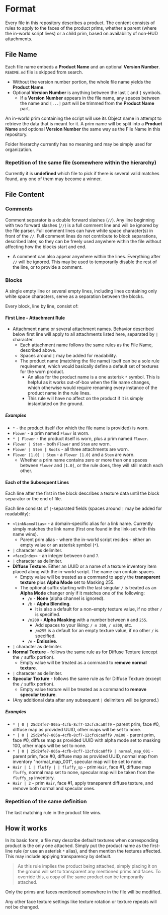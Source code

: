 # Format

Every file in this repository describes a product. The content consists of rules to apply to the faces of the product prims, whether a parent (where the in-world script lives) or a child prim, based on availability of non-HUD attachments.

## File Name

Each file name embeds a **Product Name** and an optional **Version Number**. `README.md` file is skipped from search.

* Without the version number portion, the whole file name yields the **Product Name**.
* Optional **Version Number** is anything between the last `[` and `]` symbols.
  * If a **Version Number** appears in the file name, any spaces between the name and `[...]` part will be trimmed from the **Product Name** part.

An in-world prim containing the script will use its Object name in attempt to retrieve the data that is meant for it. A prim name will be split into a **Product Name** and optional **Version Number** the same way as the File Name in this repository.

Folder hierarchy currently has no meaning and may be simply used for organization.

### Repetition of the same file (somewhere within the hierarchy)

Currently it is **undefined** which file to pick if there is several valid matches found, any one of them may become a winner.

## File Content

### Comments

Comment separator is a double forward slashes (`//`). Any line beginning with two forward slashes (`//`) is a full comment line and will be ignored by the file parser. Full comment lines can have white space character(s) in front of the `//`. Full comment lines do not contribute to block separations, described later, so they can be freely used anywhere within the file without affecting how the blocks start and end.

* A comment can also appear anywhere within the lines. Everything after `//` will be ignored. This may be used to temporarily disable the rest of the line, or to provide a comment.

### Blocks

A single empty line or several empty lines, including lines containing only white space characters, serve as a separation between the blocks.

Every block, line by line, consist of:

#### First Line - Attachment Rule

* Attachment name or several attachment names. Behavior described below first line will apply to all attachments listed here, separated by `|` character.
  * Each attachment name follows the same rules as the File Name, described above.
  * Spaces around `|` may be added for readability.
  * The product name (matching the file name) itself can be a sole rule requirement, which would basically define a default set of textures for the worn product.
    * An alias for the product name is a one asterisk `*` symbol. This is helpful as it works out-of-box when the file name changes, which otherwise would require renaming every instance of the product name in the rule lines.
    * This rule will have no affect on the product if it is simply instantiated on the ground.

##### Examples

* `*` - the product itself (for which the file name is provided) is worn.
* `Flower` - a prim named `Flowr` is worn.
* `* | Flower` - the product itself is worn, plus a prim named `Flower`.
* `Flower | Stem` - both `Flower` and `Stem` are worn.
* `Flower | Stem | Roots` - all three attachments are worn.
* `Flower [1.0] | Stem` - a `Flower [1.0]` and a `Stem` are worn.
  * Whether a prim name contains zero or more than one spaces between `Flower` and `[1.0]`, or the rule does, they will still match each other.

#### Each of the Subsequent Lines

Each line after the first in the block describes a texture data until the block separator or the end of file. 

Each line consists of `|`-separated fields (spaces around `|` may be added for readability):

* `<linkNameAlias>` - a domain-specific alias for a link name. Currently simply matches the link name (first one found in the link-set with this name wins).
  * Parent prim alias - where the in-world script resides - either an empty value or an asterisk symbol (`*`).
* `|` character as delimiter.
* `<faceIndex>` - an integer between `0` and `7`.
* `|` character as delimiter.
* **Diffuse Texture**. Either an UUID or a name of a texture inventory item placed along with the in-world script. The name can contain spaces.
  * Empty value will be treated as a command to apply the **transparent texture** plus **Alpha Mode** set to Masking 255.
  * The optional suffix starting with the last singular `/` is treated as an **Alpha Mode** changer only if it matches one of the following:
    * `/n` - **None** (alpha channel is ignored).
    * `/b` - **Alpha Blending**.
      * It is also a default for a non-empty texture value, if no other `/` is specified.
    * `/m200` - **Alpha Masking** with a number between `0` and `255`.
      * Add spaces to your liking: `/ m 200`, `/ m200`, etc.
      * `/m255` is a default for an empty texture value, if no other `/` is specified.
    * `/e` - **Emissive**.
* `|` character as delimiter.
* **Normal Texture** - follows the same rule as for Diffuse Texture (except the `/` suffix portion).
  * Empty value will be treated as a command to **remove normal texture**. 
* `|` character as delimiter.
* **Specular Texture** - follows the same rule as for Diffuse Texture (except the `/` suffix portion).
  * Empty value texture will be treated as a command to **remove specular texture**.
* (Any additional data after any subsequent `|` delimiters will be ignored.)

##### Examples

* `* | 0 | 25d24fe7-805a-4cfb-8cf7-12cfc8ca8ff9` - parent prim, face #0, diffuse map as provided UUID, other maps will be set to none.
* `* | 0 | 25d24fe7-805a-4cfb-8cf7-12cfc8ca8ff9 /m100` - parent prim, face #0, diffuse map as provided UUID with alpha mode set to masking 100, other maps will be set to none.
* `* | 0 | 25d24fe7-805a-4cfb-8cf7-12cfc8ca8ff9 | normal_map_001` - parent prim, face #0, diffuse map as provided UUID, normal map from inventory "normal_map_001", specular map will be set to none.
* `Hair | 1 | fluffy | | fluffy_sp` - prim `Hair`, face #1, diffuse map `fluffy`, normal map set to none, specular map will be taken from the `fluffy_sp` inventory.
* `Hair | 2` - prim `Hair`, face #1, apply transparent diffuse texture, and remove both normal and specular ones.

### Repetition of the same definition

The last matching rule in the product file wins.

## How it works

In its basic form, a file may describe default textures when corresponding product is the only one attached. Simply put the product name as the first-line rule (or use an asterisk `*` alias), and then mention the textures affected. This may include applying transparency by default.

> As this rule implies the product being attached, simply placing it on the ground will set to transparent any mentioned prims and faces. To override this, a copy of the same product can be temporarily attached.

Only the prims and faces mentioned somewhere in the file will be modified.

Any other face texture settings like texture rotation or texture repeats will not be changed.

